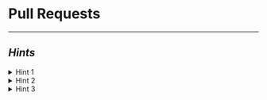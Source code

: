 # Pull Requests

<!-- TODO: Create PR Exercise -->

---------

## ***Hints***

<details>
    <summary>Hint 1</summary>
    <blockquote>
    <details>
        <summary>Command Line</summary>
        <!-- TODO -->
    </details>
    <details>
        <summary>VSCode</summary>
        <!-- TODO -->
    </details>
    <details>
        <summary>GitHub Desktop</summary>
        <!-- TODO -->
    </details>
    </blockquote>
</details>

<details>
    <summary>Hint 2</summary>
    <blockquote>
    <details>
        <summary>Command Line</summary>
        <!-- TODO -->
    </details>
    <details>
        <summary>VSCode</summary>
        <!-- TODO -->
    </details>
    <details>
        <summary>GitHub Desktop</summary>
        <!-- TODO -->
    </details>
   </blockquote>
</details>

<details>
    <summary>Hint 3</summary>
    <blockquote>
    <details>
        <summary>Command Line</summary>
        <!-- TODO -->
    </details>
    <details>
        <summary>VSCode</summary>
        <!-- TODO -->
    </details>
    <details>
        <summary>GitHub Desktop</summary>
        <!-- TODO -->
    </details>
   </blockquote>
</details>
